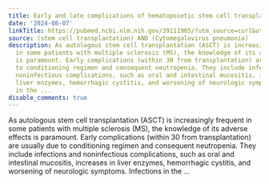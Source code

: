 ```yaml
---
title: Early and late complications of hematopoietic stem cell transplantation
date: '2024-08-07'
linkTitle: https://pubmed.ncbi.nlm.nih.gov/39111905/?utm_source=curl&utm_medium=rss&utm_campaign=pubmed-2&utm_content=1jUKNaekwK5-jhnLOsYRQeEvu-lGfd382Ao3uOl7PziqjjxYZK&fc=20220919201732&ff=20240808181620&v=2.18.0.post9+e462414
source: (stem cell transplantation) AND (Cytomegalovirus pneumonia)
description: As autologous stem cell transplantation (ASCT) is increasingly frequent
  in some patients with multiple sclerosis (MS), the knowledge of its adverse effects
  is paramount. Early complications (within 30 from transplantation) are usually due
  to conditioning regimen and consequent neutropenia. They include infections and
  noninfectious complications, such as oral and intestinal mucositis, increases in
  liver enzymes, hemorrhagic cystitis, and worsening of neurologic symptoms. Infections
  in the ...
disable_comments: true
---
```

As autologous stem cell transplantation (ASCT) is increasingly frequent in some patients with multiple sclerosis (MS), the knowledge of its adverse effects is paramount. Early complications (within 30 from transplantation) are usually due to conditioning regimen and consequent neutropenia. They include infections and noninfectious complications, such as oral and intestinal mucositis, increases in liver enzymes, hemorrhagic cystitis, and worsening of neurologic symptoms. Infections in the ...